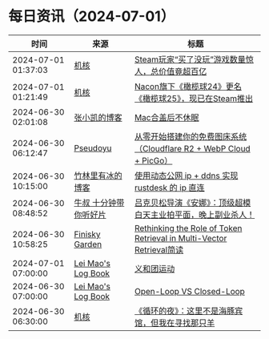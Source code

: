 ﻿# 每日资讯（2024-07-01）

|时间|来源|标题|
|---|---|---|
|2024-07-01 01:37:03|[机核](https://www.gcores.com/rss)|[Steam玩家“买了没玩”游戏数量惊人，总价值竟超百亿](https://www.gcores.com/articles/184289)|
|2024-07-01 01:21:49|[机核](https://www.gcores.com/rss)|[Nacon旗下《橄榄球24》更名《橄榄球25》，现已在Steam推出](https://www.gcores.com/articles/184287)|
|2024-06-30 02:01:08|[张小凯的博客](https://jasonkayzk.github.io/atom.xml)|[Mac合盖后不休眠](https://jasonkayzk.github.io/2024/06/30/Mac%E5%90%88%E7%9B%96%E5%90%8E%E4%B8%8D%E4%BC%91%E7%9C%A0/)|
|2024-06-30 06:12:47|[Pseudoyu](https://www.pseudoyu.com/zh/index.xml)|[从零开始搭建你的免费图床系统 （Cloudflare R2 + WebP Cloud + PicGo）](https://www.pseudoyu.com/zh/2024/06/30/free_image_hosting_system_using_r2_webp_cloud_and_picgo/)|
|2024-06-30 10:15:00|[竹林里有冰的博客](https://zhul.in/rss.xml)|[使用动态公网 ip + ddns 实现 rustdesk 的 ip 直连](https://zhul.in/2024/06/30/dynamic-public-ip-and-ddns-for-rustdesk/)|
|2024-06-30 08:48:52|[牛叔 十分钟带你听好片](https://getpodcast.xyz/data/ximalaya/11534451.xml)|[吕克贝松导演《安娜》：顶级超模白天主业拍平面，晚上副业杀人！](https://www.ximalaya.com/sound/738168239)|
|2024-06-30 10:58:25|[Finisky Garden](https://finisky.github.io/atom.xml)|[Rethinking the Role of Token Retrieval in Multi-Vector Retrieval简读](https://finisky.github.io/xtr-summary/)|
|2024-07-01 07:00:00|[Lei Mao's Log Book](https://leimao.github.io/atom.xml)|[义和团运动](https://leimao.github.io/essay/%E4%B9%89%E5%92%8C%E5%9B%A2%E8%BF%90%E5%8A%A8/)|
|2024-06-30 07:00:00|[Lei Mao's Log Book](https://leimao.github.io/atom.xml)|[Open-Loop VS Closed-Loop](https://leimao.github.io/blog/Open-Loop-VS-Closed-Loop/)|
|2024-06-30 06:30:00|[机核](https://www.gcores.com/rss)|[《循环的夜》：这里不是海豚宾馆，但我在寻找那只羊](https://www.gcores.com/articles/184252)|
